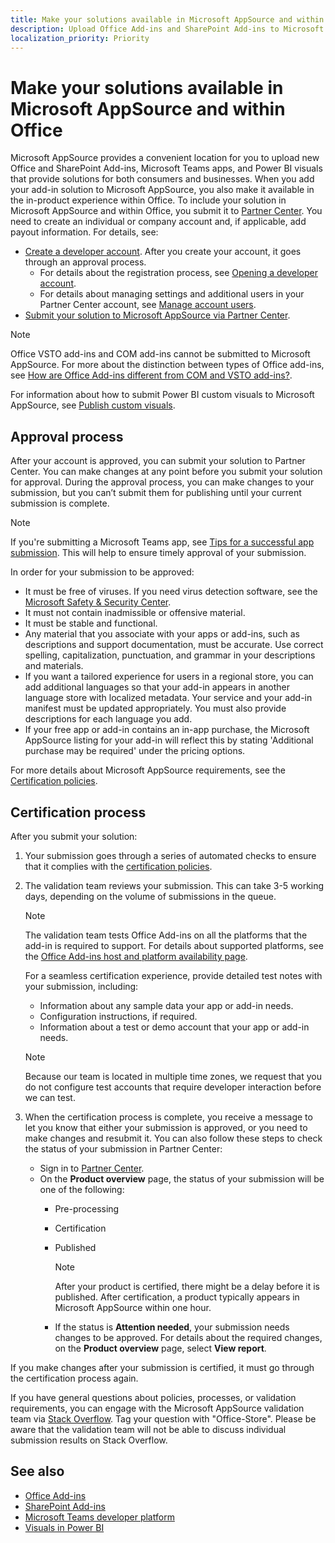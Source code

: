 ```yaml
---
title: Make your solutions available in Microsoft AppSource and within Office 
description: Upload Office Add-ins and SharePoint Add-ins to Microsoft AppSource via the Partner Center.
localization_priority: Priority
---
```


# Make your solutions available in Microsoft AppSource and within Office

Microsoft AppSource provides a convenient location for you to upload new Office and SharePoint Add-ins, Microsoft Teams apps, and Power BI visuals that provide solutions for both consumers and businesses. When you add your add-in solution to Microsoft AppSource, you also make it available in the in-product experience within Office. To include your solution in Microsoft AppSource and within Office, you submit it to [Partner Center](https://partner.microsoft.com/dashboard/office/overview). You need to create an individual or company account and, if applicable, add payout information. For details, see:

- [Create a developer account](https://partner.microsoft.com/dashboard/account/v3/enrollment/introduction/office). After you create your account, it goes through an approval process. 
  - For details about the registration process, see [Opening a developer account](open-a-developer-account.md).
  - For details about managing settings and additional users in your Partner Center account, see [Manage account users](manage-account-settings-and-profile.md).
- [Submit your solution to Microsoft AppSource via Partner Center](use-partner-center-to-submit-to-appsource.md).

> [!NOTE]
> Office VSTO add-ins and COM add-ins cannot be submitted to Microsoft AppSource. For more about the distinction between types of Office add-ins, see [How are Office Add-ins different from COM and VSTO add-ins?](https://docs.microsoft.com/office/dev/add-ins/overview/office-add-ins#how-are-office-add-ins-different-from-com-and-vsto-add-ins).

For information about how to submit Power BI custom visuals to Microsoft AppSource, see [Publish custom visuals](https://docs.microsoft.com/power-bi/developer/office-store).

<a name="bk_approval"> </a>
## Approval process

After your account is approved, you can submit your solution to Partner Center. You can make changes at any point before you submit your solution for approval. During the approval process, you can make changes to your submission, but you can’t submit them for publishing until your current submission is complete.

> [!NOTE] 
> If you're submitting a Microsoft Teams app, see [Tips for a successful app submission](https://docs.microsoft.com/microsoftteams/platform/publishing/office-store-approval). This will help to ensure timely approval of your submission.

In order for your submission to be approved:

- It must be free of viruses. If you need virus detection software, see the [Microsoft Safety & Security Center](https://go.microsoft.com/fwlink/?LinkId=248711).
- It must not contain inadmissible or offensive material.
- It must be stable and functional.
- Any material that you associate with your apps or add-ins, such as descriptions and support documentation, must be accurate. Use correct spelling, capitalization, punctuation, and grammar in your descriptions and materials.
- If you want a tailored experience for users in a regional store, you can add additional languages so that your add-in appears in another language store with localized metadata. Your service and your add-in manifest must be updated appropriately. You must also provide descriptions for each language you add.
- If your free app or add-in contains an in-app purchase, the Microsoft AppSource listing for your add-in will reflect this by stating 'Additional purchase may be required' under the pricing options.

For more details about Microsoft AppSource requirements, see the [Certification policies](https://docs.microsoft.com/legal/marketplace/certification-policies).

<a name="bk_Validation"> </a>
## Certification process

After you submit your solution:

1. Your submission goes through a series of automated checks to ensure that it complies with the [certification policies](https://docs.microsoft.com/legal/marketplace/certification-policies).

2. The validation team reviews your submission. This can take 3-5 working days, depending on the volume of submissions in the queue.

   > [!NOTE]
   > The validation team tests Office Add-ins on all the platforms that the add-in is required to support. For details about supported platforms, see the [Office Add-ins host and platform availability page](/office/dev/add-ins/overview/office-add-in-availability).

   For a seamless certification experience, provide detailed test notes with your submission, including:

   - Information about any sample data your app or add-in needs.
   - Configuration instructions, if required.
   - Information about a test or demo account that your app or add-in needs.

   > [!NOTE]
   > Because our team is located in multiple time zones, we request that you do not configure test accounts that require developer interaction before we can test.

3. When the certification process is complete, you receive a message to let you know that either your submission is approved, or you need to make changes and resubmit it. You can also follow these steps to check the status of your submission in Partner Center:

   - Sign in to [Partner Center](https://partner.microsoft.com/dashboard/office/overview).
   - On the **Product overview** page, the status of your submission will be one of the following:
      - Pre-processing
      - Certification
      - Published

        > [!NOTE]
        > After your product is certified, there might be a delay before it is published. After certification, a product typically appears in Microsoft AppSource within one hour.

      - If the status is **Attention needed**, your submission needs changes to be approved. For details about the required changes, on the **Product overview** page, select **View report**.

If you make changes after your submission is certified, it must go through the certification process again.

If you have general questions about policies, processes, or validation requirements, you can engage with the Microsoft AppSource validation team via [Stack Overflow](https://stackoverflow.com/search?q=office-store). Tag your question with "Office-Store". Please be aware that the validation team will not be able to discuss individual submission results on Stack Overflow. 

## See also

- [Office Add-ins](/office/dev/add-ins/overview/office-add-ins)  
- [SharePoint Add-ins](/sharepoint/dev/sp-add-ins/sharepoint-add-ins)
- [Microsoft Teams developer platform](https://docs.microsoft.com/microsoftteams/platform/overview)
- [Visuals in Power BI](https://docs.microsoft.com/power-bi/power-bi-custom-visuals)
